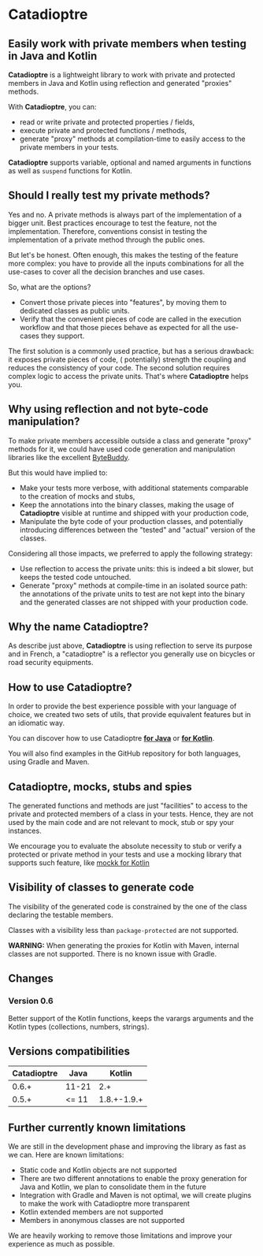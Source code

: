 # Catadioptre

## Easily work with private members when testing in Java and Kotlin

**Catadioptre** is a lightweight library to work with private and protected members in Java and Kotlin using reflection
and
generated "proxies" methods.

With **Catadioptre**, you can:

* read or write private and protected properties / fields,
* execute private and protected functions / methods,
* generate "proxy" methods at compilation-time to easily access to the private members in your tests.

**Catadioptre** supports variable, optional and named arguments in functions as well as `suspend` functions for Kotlin.

## Should I really test my private methods?

Yes and no. A private methods is always part of the implementation of a bigger unit. Best practices encourage to test
the feature, not the implementation. Therefore, conventions consist in testing the implementation of a private method
through the public ones.

But let's be honest. Often enough, this makes the testing of the feature more complex: you have to provide all the
inputs combinations
for all the use-cases to cover all the decision branches and use cases.

So, what are the options?

* Convert those private pieces into "features", by moving them to dedicated classes as public units.
* Verify that the convenient pieces of code are called in the execution workflow and that those pieces behave as
  expected for all the use-cases they support.

The first solution is a commonly used practice, but has a serious drawback: it exposes private pieces of code, (
potentially) strength the coupling and reduces the consistency of your code.
The second solution requires complex logic to access the private units. That's where **Catadioptre** helps you.

## Why using reflection and not byte-code manipulation?

To make private members accessible outside a class and generate "proxy" methods for it, we could have used code
generation and manipulation libraries like the excellent [ByteBuddy](https://bytebuddy.net/).

But this would have implied to:

* Make your tests more verbose, with additional statements comparable to the creation of mocks and stubs,
* Keep the annotations into the binary classes, making the usage of **Catadioptre** visible at runtime and shipped with
  your production code,
* Manipulate the byte code of your production classes, and potentially introducing differences between the "tested"
  and "actual" version of the classes.

Considering all those impacts, we preferred to apply the following strategy:

* Use reflection to access the private units: this is indeed a bit slower, but keeps the tested code untouched.
* Generate "proxy" methods at compile-time in an isolated source path: the annotations of the private units to test are
  not kept into the binary and the generated classes are not shipped with your production code.

## Why the name Catadioptre?

As describe just above, **Catadioptre** is using reflection to serve its purpose and in French, a "catadioptre" is a
reflector you generally use on bicycles or road security equipments.

## How to use Catadioptre?

In order to provide the best experience possible with your language of choice, we created two sets of utils, that
provide equivalent features but in an idiomatic way.

You can discover how to use Catadioptre **[for Java](./java.md)** or **[for Kotlin](./kotlin.md)**.

You will also find examples in the GitHub repository for both languages, using Gradle and Maven.

## Catadioptre, mocks, stubs and spies

The generated functions and methods are just "facilities" to access to the private and protected members of a class in
your tests.
Hence, they are not used by the main code and are not relevant to mock, stub or spy your instances.

We encourage you to evaluate the absolute necessity to stub or verify a protected or private method in your tests and
use
a mocking library that supports such feature, like [mockk for Kotlin](https://mockk.io/)

## Visibility of classes to generate code

The visibility of the generated code is constrained by the one of the class declaring the testable members.

Classes with a visibility less than `package-protected` are not supported.

**WARNING:** When generating the proxies for Kotlin with Maven, internal classes are not supported. There is no known
issue with Gradle.

## Changes

### Version 0.6

Better support of the Kotlin functions, keeps the varargs arguments and the Kotlin types (collections, numbers,
strings).

## Versions compatibilities

| Catadioptre | Java  | Kotlin      |
|-------------|-------|-------------|
| 0.6.+       | 11-21 | 2.+         |
| 0.5.+       | <= 11 | 1.8.+-1.9.+ |

## Further currently known limitations

We are still in the development phase and improving the library as fast as we can. Here are known limitations:

* Static code and Kotlin objects are not supported
* There are two different annotations to enable the proxy generation for Java and Kotlin, we plan to consolidate them in
  the future
* Integration with Gradle and Maven is not optimal, we will create plugins to make the work with Catadioptre more
  transparent
* Kotlin extended members are not supported
* Members in anonymous classes are not supported

We are heavily working to remove those limitations and improve your experience as much as possible.